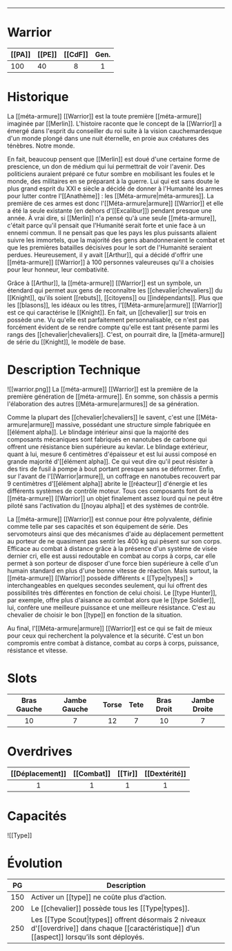 
___
# Warrior

| [[PA]] | [[PE]] | [[CdF]] | Gen. |
| ------ | ------ | :-----: | :--: |
| 100    | 40     |    8    |  1   |
# Historique

La [[méta-armure]] [[Warrior]] est la toute première [[méta-armure]] imaginée par [[Merlin]]. L'histoire raconte que le concept de la [[Warrior]] a émergé dans l'esprit du conseiller du roi suite à la vision cauchemardesque d'un monde plongé dans une nuit éternelle, en proie aux créatures des ténèbres. Notre monde.

En fait, beaucoup pensent que [[Merlin]] est doué d'une certaine forme de prescience, un don de médium qui lui permettrait de voir l'avenir. Des politiciens auraient préparé ce futur sombre en mobilisant les foules et le monde, des militaires en se préparant à la guerre. Lui qui est sans doute le plus grand esprit du XXI e siècle a décidé de donner à l'Humanité les armes pour lutter contre l'[[Anathème]] : les [[Méta-armure|méta-armures]]. La première de ces armes est donc l'[[Méta-armure|armure]] [[Warrior]] et elle a été la seule existante (en dehors d'[[Excalibur]]) pendant presque une année. À vrai dire, si [[Merlin]] n'a pensé qu'à une seule [[méta-armure]], c'était parce qu'il pensait que l'Humanité serait forte et unie face à un ennemi commun. Il ne pensait pas que les pays les plus puissants allaient suivre les immortels, que la majorité des gens abandonneraient le combat et que les premières batailles décisives pour le sort de l'Humanité seraient perdues. Heureusement, il y avait [[Arthur]], qui a décidé d'offrir une [[méta-armure]] [[Warrior]] à 100 personnes valeureuses qu'il a choisies pour leur honneur, leur combativité.

Grâce à [[Arthur]], la [[méta-armure]] [[Warrior]] est un symbole, un étendard qui permet aux gens de reconnaître les [[chevalier|chevaliers]] du [[Knight]], qu'ils soient [[rebuts]], [[citoyens]] ou [[indépendants]]. Plus que les [[blasons]], les idéaux ou les titres, l'[[Méta-armure|armure]] [[Warrior]] est ce qui caractérise le [[Knight]]. En fait, un [[chevalier]] sur trois en possède une. Vu qu'elle est parfaitement personnalisable, ce n'est pas forcément évident de se rendre compte qu'elle est tant présente parmi les rangs des [[chevalier|chevaliers]]. C'est, on pourrait dire, la [[méta-armure]] de série du [[Knight]], le modèle de base.

# Description Technique
![[warrior.png]]
La [[méta-armure]] [[Warrior]] est la première de la première génération de [[méta-armure]]. En somme, son châssis a permis l'élaboration des autres [[Méta-armure|armures]] de sa génération.

Comme la plupart des [[chevalier|chevaliers]] le savent, c'est une [[Méta-armure|armure]] massive, possédant une structure simple fabriquée en [[élément alpha]]. Le blindage intérieur ainsi que la majorité des composants mécaniques sont fabriqués en nanotubes de carbone qui offrent une résistance bien supérieure au kevlar. Le blindage extérieur, quant à lui, mesure 6 centimètres d'épaisseur et est lui aussi composé en grande majorité d'[[élément alpha]]. Ce qui veut dire qu'il peut résister à des tirs de fusil à pompe à bout portant presque sans se déformer. Enfin, sur l'avant de l'[[Warrior|armure]], un coffrage en nanotubes recouvert par 9 centimètres d'[[élément alpha]] abrite le [[réacteur]] d'énergie et les différents systèmes de contrôle moteur. Tous ces composants font de la [[méta-armure]] [[Warrior]] un objet finalement assez lourd qui ne peut être piloté sans l'activation du [[noyau alpha]] et des systèmes de contrôle.

La [[méta-armure]] [[Warrior]] est connue pour être polyvalente, définie comme telle par ses capacités et son équipement de série. Des servomoteurs ainsi que des mécanismes d'aide au déplacement permettent au porteur de ne quasiment pas sentir les 400 kg qui pèsent sur son corps. Efficace au combat à distance grâce à la présence d'un système de visée dernier cri, elle est aussi redoutable en combat au corps à corps, car elle permet à son porteur de disposer d'une force bien supérieure à celle d'un humain standard en plus d'une bonne vitesse de réaction. Mais surtout, la [[méta-armure]] [[Warrior]] possède différents « [[Type|types]] » interchangeables en quelques secondes seulement, qui lui offrent des possibilités très différentes en fonction de celui choisi. Le [[type Hunter]], par exemple, offre plus d'aisance au combat alors que le [[type Soldier]], lui, confère une meilleure puissance et une meilleure résistance. C'est au chevalier de choisir le bon [[type]] en fonction de la situation.

Au final, l'[[Méta-armure|armure]] [[Warrior]] est ce qui se fait de mieux pour ceux qui recherchent la polyvalence et la sécurité. C'est un bon compromis entre combat à distance, combat au corps à corps, puissance, résistance et vitesse.

# Slots

| Bras Gauche | Jambe Gauche | Torse | Tete | Bras Droit | Jambe Droite |
| :---------: | :----------: | :---: | :--: | :--------: | :----------: |
|     10      |      7       |  12   |  7   |     10     |      7       |
# Overdrives

| [[Déplacement]] | [[Combat]] | [[Tir]] | [[Dextérité]] |
| :-------------: | :--------: | :-----: | :-----------: |
|        1        |     1      |    1    |       1       |

# Capacités
![[Type]]

# Évolution
| PG  | Description                                                                                                                                     |
| :-: | ----------------------------------------------------------------------------------------------------------------------------------------------- |
| 150 | Activer un [[type]] ne coûte plus d’action.                                                                                                     |
| 200 | Le [[chevalier]] possède tous les [[Type\|types]].                                                                                              |
| 250 | Les [[Type Scout\|types]] offrent désormais 2 niveaux d'[[overdrive]] dans chaque [[caractéristique]] d’un [[aspect]] lorsqu’ils sont déployés. |
